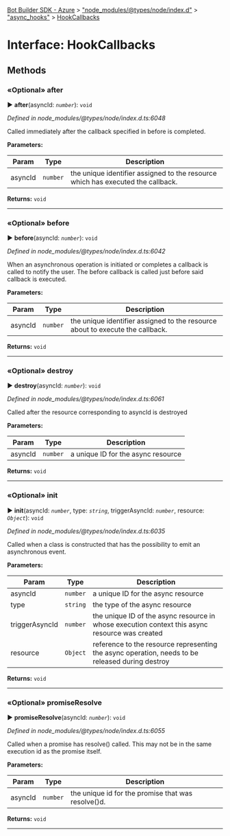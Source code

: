 [Bot Builder SDK - Azure](../README.md) > ["node_modules/@types/node/index.d"](../modules/_node_modules__types_node_index_d_.md) > ["async_hooks"](../modules/_node_modules__types_node_index_d_._async_hooks_.md) > [HookCallbacks](../interfaces/_node_modules__types_node_index_d_._async_hooks_.hookcallbacks.md)



# Interface: HookCallbacks


## Methods
<a id="after"></a>

### «Optional» after

► **after**(asyncId: *`number`*): `void`



*Defined in node_modules/@types/node/index.d.ts:6048*



Called immediately after the callback specified in before is completed.


**Parameters:**

| Param | Type | Description |
| ------ | ------ | ------ |
| asyncId | `number`   |  the unique identifier assigned to the resource which has executed the callback. |





**Returns:** `void`





___

<a id="before"></a>

### «Optional» before

► **before**(asyncId: *`number`*): `void`



*Defined in node_modules/@types/node/index.d.ts:6042*



When an asynchronous operation is initiated or completes a callback is called to notify the user. The before callback is called just before said callback is executed.


**Parameters:**

| Param | Type | Description |
| ------ | ------ | ------ |
| asyncId | `number`   |  the unique identifier assigned to the resource about to execute the callback. |





**Returns:** `void`





___

<a id="destroy"></a>

### «Optional» destroy

► **destroy**(asyncId: *`number`*): `void`



*Defined in node_modules/@types/node/index.d.ts:6061*



Called after the resource corresponding to asyncId is destroyed


**Parameters:**

| Param | Type | Description |
| ------ | ------ | ------ |
| asyncId | `number`   |  a unique ID for the async resource |





**Returns:** `void`





___

<a id="init"></a>

### «Optional» init

► **init**(asyncId: *`number`*, type: *`string`*, triggerAsyncId: *`number`*, resource: *`Object`*): `void`



*Defined in node_modules/@types/node/index.d.ts:6035*



Called when a class is constructed that has the possibility to emit an asynchronous event.


**Parameters:**

| Param | Type | Description |
| ------ | ------ | ------ |
| asyncId | `number`   |  a unique ID for the async resource |
| type | `string`   |  the type of the async resource |
| triggerAsyncId | `number`   |  the unique ID of the async resource in whose execution context this async resource was created |
| resource | `Object`   |  reference to the resource representing the async operation, needs to be released during destroy |





**Returns:** `void`





___

<a id="promiseresolve"></a>

### «Optional» promiseResolve

► **promiseResolve**(asyncId: *`number`*): `void`



*Defined in node_modules/@types/node/index.d.ts:6055*



Called when a promise has resolve() called. This may not be in the same execution id as the promise itself.


**Parameters:**

| Param | Type | Description |
| ------ | ------ | ------ |
| asyncId | `number`   |  the unique id for the promise that was resolve()d. |





**Returns:** `void`





___


